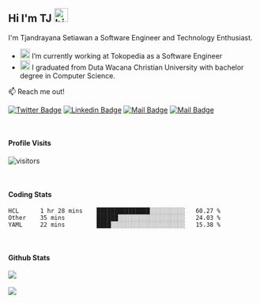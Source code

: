 ## Hi I'm TJ <img src="https://user-images.githubusercontent.com/1303154/88677602-1635ba80-d120-11ea-84d8-d263ba5fc3c0.gif" width="28px" alt="hi">

I'm Tjandrayana Setiawan a Software Engineer and Technology Enthusiast. 

- <img src="https://seeklogo.com/images/T/tokopedia-logo-5340B636F6-seeklogo.com.png" width="20px"> I’m currently working at Tokopedia as a Software Engineer
- <img src="https://1.bp.blogspot.com/-VVqX3nlqiRs/XVy4krJV_OI/AAAAAAAAAfc/jSM7NmN2-dYescO3AC_28fhb-DHYoQiUACLcBGAs/s320/33.UKDW.png" width="20px">   I graduated from Duta Wacana Christian University with bachelor degree in Computer Science.


📫 Reach me out!

[![Twitter Badge](https://img.shields.io/badge/Twitter-%40TjandrayanaS-00ACEE?style=flat&labelColor=1ca0f1&logo=twitter&logoColor=white&link=https://twitter.com/TjandrayanaS)](https://twitter.com/TjandrayanaS) [![Linkedin Badge](https://img.shields.io/badge/Linkedin-Tjandrayana%20Setiawan-blue?style=flat&labelColor=0e76a8&logo=linkedin&logoColor=white)](https://www.linkedin.com/in/tjandrayana-setiawan-01425311b/) [![Mail Badge](https://img.shields.io/badge/Instagram-%40mts1731-ff69b4?style=flat&labelColor=e84393&logo=instagram&logoColor=white)](https://instagram.com/mts1731) [![Mail Badge](https://img.shields.io/badge/Gmail-tjandrayana.setiawan-red?style=flat&labelColor=c0392b&logo=gmail&logoColor=white)](mailto:tjandrayana.setiawan@ti.ukdw.ac.id)


<br />

#### Profile Visits 

![visitors](https://visitor-badge.glitch.me/badge?page_id=tjandrayana.tjandrayana)


<br >

#### Coding Stats

<!--START_SECTION:waka-->
```text
HCL      1 hr 28 mins    ███████████████░░░░░░░░░░   60.27 % 
Other    35 mins         ██████░░░░░░░░░░░░░░░░░░░   24.03 % 
YAML     22 mins         ████░░░░░░░░░░░░░░░░░░░░░   15.38 % 
```
<!--END_SECTION:waka-->


<br >

#### Github Stats
<div>
<img align="center" src="https://github-readme-stats.vercel.app/api?username=tjandrayana&count_private=true&theme=tokyonight&show_icons=true&include_all_commits=true"/>
</div>
<br>
<div>
<img align="center" src="https://github-readme-stats.vercel.app/api/top-langs?username=tjandrayana&count_private=true&theme=tokyonight"/>

</div>



</details>


